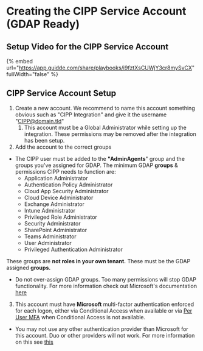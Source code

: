 # Creating the CIPP Service Account (GDAP Ready)

## Setup Video for the CIPP Service Account

{% embed url="https://app.guidde.com/share/playbooks/i9fztXsCUWjY3cr8mySvCX" fullWidth="false" %}

## CIPP Service Account Setup

1. Create a new account. We recommend to name this account something obvious such as "CIPP Integration" and give it the username "CIPP@domain.tld"
   1. This account must be a Global Administrator while setting up the integration. These permissions may be removed after the integration has been setup.
2. Add the account to the correct groups

* The CIPP user must be added to the **"AdminAgents**" group and the groups you've assigned for GDAP. The minimum GDAP **groups** & permissions CIPP needs to function are:
  * Application Administrator
  * Authentication Policy Administrator
  * Cloud App Security Administrator
  * Cloud Device Administrator
  * Exchange Administrator
  * Intune Administrator
  * Privileged Role Administrator
  * Security Administrator
  * SharePoint Administrator
  * Teams Administrator
  * User Administrator
  * Privileged Authentication Administrator

These groups are **not roles in your own tenant.** These must be the GDAP assigned **groups.**

* Do not over-assign GDAP groups. Too many permissions will stop GDAP functionality. For more information check out Microsoft's documentation [here](https://learn.microsoft.com/en-us/partner-center/gdap-faq)

3. This account must have **Microsoft** multi-factor authentication enforced for each logon, either via Conditional Access when available or via [Per User MFA](https://account.activedirectory.windowsazure.com/UserManagement/MultifactorVerification.aspx) when Conditional Access is not available.

* You may not use any other authentication provider than Microsoft for this account. Duo or other providers will not work. For more information on this see [this](https://learn.microsoft.com/en-us/partner-center/partner-security-requirements-mandating-mfa#supported-mfa-options)

